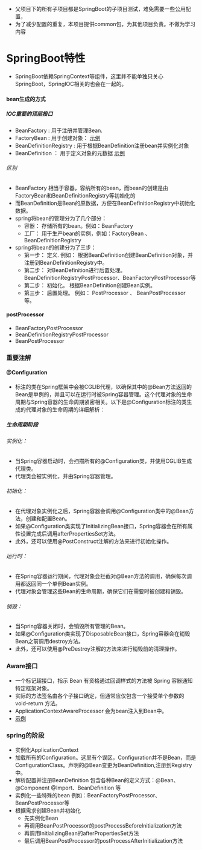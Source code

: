 * 父项目下的所有子项目都是SpringBoot的子项目测试，难免需要一些公用配置，
* 为了减少配置的重复，本项目提供common包，为其他项目负责。不做为学习内容

# SpringBoot特性
* SpringBoot依赖SpringContext等组件，这里并不能单独只关心SpringBoot，SpringIOC相关的也会在一起的。


#### bean生成的方式
##### IOC重要的顶层接口
* BeanFactory : 用于注册并管理Bean.
* FactoryBean : 用于创建对象： [示例](..%2Fjava%2Fcom%2Fexample%2FbeanDefinition%2FMyFactoryBean.java)
* BeanDefinitionRegistry : 用于根据BeanDefinition注册bean并实例化对象
* BeanDefinition ： 用于定义对象的元数据 [示例](..%2Fjava%2Fcom%2Fexample%2FbeanDefinition%2FbeanDefinition%2FBeanDefinitionTest.java)

###### 区别
* BeanFactory 相当于容器，容纳所有的bean，而bean的创建是由FactoryBean和BeanDefinitionRegistry等初始化的
* 而BeanDefinition是Bean的原数据，方便在BeanDefinitionRegistry中初始化数据。
* spring将bean的管理分为了几个部分： 
  * 容器： 存储所有的bean。例如：BeanFactory
  * 工厂： 用于生产bean的实例，例如：FactoryBean 、BeanDefinitionRegistry
* spring将bean的创建分为了三步：
  * 第一步： 定义. 例如： 根据BeanDefinition创建BeanDefinition对象，并注册到BeanDefinitionRegistry中。
  * 第二步： 对BeanDefinition进行后置处理。BeanDefinitionRegistryPostProcessor、BeanFactoryPostProcessor等
  * 第二步： 初始化。 根据BeanDefinition创建Bean实例。
  * 第三步： 后置处理。 例如： PostProcessor 、 BeanPostProcessor 等。

#### postProcessor
* BeanFactoryPostProcessor 
* BeanDefinitionRegistryPostProcessor
* BeanPostProcessor


### 重要注解
#### @Configuration
* 标注的类在Spring框架中会被CGLIB代理，以确保其中的@Bean方法返回的Bean是单例的，并且可以在运行时被Spring容器管理。这个代理对象的生命周期与Spring容器的生命周期紧密相关。以下是@Configuration标注的类生成的代理对象的生命周期的详细解析：
##### 生命周期阶段
###### 实例化：
* 当Spring容器启动时，会扫描所有的@Configuration类，并使用CGLIB生成代理类。
* 代理类会被实例化，并由Spring容器管理。
###### 初始化：
* 在代理对象实例化之后，Spring容器会调用@Configuration类中的@Bean方法，创建和配置Bean。
* 如果@Configuration类实现了InitializingBean接口，Spring容器会在所有属性设置完成后调用afterPropertiesSet方法。
* 此外，还可以使用@PostConstruct注解的方法来进行初始化操作。
###### 运行时：
* 在Spring容器运行期间，代理对象会拦截对@Bean方法的调用，确保每次调用都返回同一个单例Bean实例。
* 代理对象会管理这些Bean的生命周期，确保它们在需要时被创建和销毁。
###### 销毁：
* 当Spring容器关闭时，会销毁所有管理的Bean。
* 如果@Configuration类实现了DisposableBean接口，Spring容器会在销毁Bean之前调用destroy方法。
* 此外，还可以使用@PreDestroy注解的方法来进行销毁前的清理操作。


### Aware接口
* 一个标记超接口，指示 Bean 有资格通过回调样式的方法被 Spring 容器通知特定框架对象。
* 实际的方法签名由各个子接口确定，但通常应仅包含一个接受单个参数的 void-return 方法。
* ApplicationContextAwareProcessor 会为bean注入到Bean中。
* [示例](..%2Fjava%2Fcom%2Fexample%2FbeanDefinition%2Faware%2FCustomAware.java)



### spring的阶段
* 实例化ApplicationContext
* 加载所有的Configuration。这里有个误区，Configuration并不是Bean，而是ConfigurationClass。声明的@Bean变更为BeanDefinition,注册到Registry中。
* 解析配置并注册BeanDefinition 包含各种Bean的定义方式：@Bean、@Component @Import、BeanDefinition 等
* 实例化一些特殊的bean 例如：BeanFactoryPostProcessor、BeanPostProcessor等
* 根据需求创建Bean并初始化
  * 先实例化Bean
  * 再调用BeanPostProcessor的postProcessBeforeInitialization方法
  * 再调用InitializingBean的afterPropertiesSet方法
  * 最后调用BeanPostProcessor的postProcessAfterInitialization方法